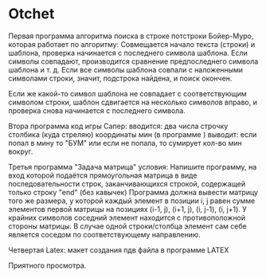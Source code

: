 # Otchet
Первая программа алгоритма поиска в строке потстроки Бойер-Муро, которая работает по алгоритму:
 Совмещается начало текста (строки) и шаблона, проверка начинается с последнего символа шаблона. Если символы совпадают, производится сравнение предпоследнего символа шаблона и т. д. Если все символы шаблона совпали с наложенными символами строки, значит, подстрока найдена, и поиск окончен.

 Если же какой-то символ шаблона не совпадает с соответствующим символом строки, шаблон сдвигается на несколько символов вправо, и проверка снова начинается с последнего символа.
 
Втора программа код игры Сапер:
вводится: два числа строчку столбика (куда стреляю)
координаты мин (в программе ) 
выводит: если попал в мину то "БУМ"
или если не попала, то сумирует кол-во мин вокруг.

Третья программа "Задача матрица" условия:
Напишите программу, на вход которой подаётся прямоугольная матрица в виде последовательности строк, заканчивающихся строкой, содержащей только строку "end" (без кавычек)
Программа должна вывести матрицу того же размера, у которой каждый элемент в позиции i, j равен сумме элементов первой матрицы на позициях (i-1, j), (i+1, j), (i, j-1), (i, j+1). У крайних символов соседний элемент находится с противоположной стороны матрицы.
В случае одной строки/столбца элемент сам себе является соседом по соответствующему направлению.

Четвертая Latex:
макет создания пдв файла в программе LATEX

Приятного просмотра.
